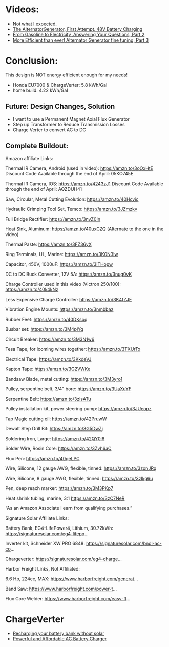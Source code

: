 # Videos:
- [Not what I expected.](https://youtu.be/kQTFPMDE_F4)
- [The AlternatorGenerator, First Attempt. 48V Battery Charging](https://youtu.be/CL8W5hipaLM)
- [From Gasoline to Electricity, Answering Your Questions, Part 2](https://youtu.be/cy0t4qq8mS0)
- [More Efficient than ever! Alternator Generator fine tuning, Part 3](https://youtu.be/yQTCVyxdauo)

# Conclusion:
This design is NOT energy efficient enough for my needs!

- Honda EU7000 & ChargeVerter: 5.8 kWh/Gal
- home build: 4.22 kWh/Gal


## Future: Design Changes, Solution
- I want to use a Permanent Magnet Axial Flux Generator
- Step up Transformer to Reduce Transmission Losses
- Charge Verter to convert AC to DC

## Complete Buildout:
Amazon affiliate Links: 

Thermal IR Camera, Android (used in video): https://amzn.to/3oOxHtE
Discount Code Available through the end of April: 05KO745E

Thermal IR Camera, IOS: https://amzn.to/4243zJ1
Discount Code Available through the end of April: AQZDUH41

Saw, Circular, Metal Cutting Evolution: https://amzn.to/40Hcyic

Hydraulic Crimping Tool Set, Temco: https://amzn.to/3JZmzkv

Full Bridge Rectifier: https://amzn.to/3nvZ0In

Heat Sink, Aluminum: https://amzn.to/40uxCZQ
(Alternate to the one in the video)

Thermal Paste: https://amzn.to/3FZ36yX

Ring Terminals, UL, Marine: https://amzn.to/3K0N3lw

Capacitor, 450V, 1000uF: https://amzn.to/3lTHopw

DC to DC Buck Converter, 12V 5A: https://amzn.to/3nug0yK

Charge Controller used in this video (Victron 250/100): https://amzn.to/40k4kNz

Less Expensive Charge Controller: https://amzn.to/3K4fZJE

Vibration Engine Mounts: https://amzn.to/3nmbbaz

Rubber Feet: https://amzn.to/40DKsoq

Busbar set: https://amzn.to/3M4plYq

Circuit Breaker: https://amzn.to/3M3N1w6

Tesa Tape, for looming wires together: https://amzn.to/3TXUrTx

Electrical Tape: https://amzn.to/3KkdeVJ

Kapton Tape: https://amzn.to/3G2VWKe

Bandsaw Blade, metal cutting: https://amzn.to/3M3yro1

Pulley, serpentine belt, 3/4" bore: https://amzn.to/3UaXuYF

Serpentine Belt: https://amzn.to/3zlsATu

Pulley installation kit, power steering pump: https://amzn.to/3JUeopz

Tap Magic cutting oil: https://amzn.to/42PruwW

Dewalt Step Drill Bit: https://amzn.to/3G5DwZj

Soldering Iron, Large: https://amzn.to/42QY0i6

Solder Wire, Rosin Core: https://amzn.to/3Zvh6aC

Flux Pen: https://amzn.to/40qeLPC

Wire, Silicone, 12 gauge AWG, flexible, tinned: https://amzn.to/3zonJRq

Wire, Silicone, 8 gauge AWG, flexible, tinned: https://amzn.to/3zlkg6u

Pen, deep reach marker: https://amzn.to/3M3PKp7

Heat shrink tubing, marine, 3:1 https://amzn.to/3zC7NeR

“As an Amazon Associate I earn from qualifying purchases.”

Signature Solar Affiliate Links:

Battery Bank, EG4-LifePower4, Lithium, 30.72kWh: https://signaturesolar.com/eg4-lifepo...

Inverter kit, Schneider XW PRO 6848: https://signaturesolar.com/bndl-ac-co...

Chargeverter: https://signaturesolar.com/eg4-charge...

Harbor Freight Links, Not Affiliated:

6.6 Hp, 224cc, MAX: https://www.harborfreight.com/generat...

Band Saw: https://www.harborfreight.com/power-t...

Flux Core Welder: https://www.harborfreight.com/easy-fl...


# ChargeVerter
- [Recharging your battery bank without solar](https://youtu.be/QAoorfdbefo)
- [Powerful and Affordable AC Battery Charger](https://youtu.be/DEpKq_Fg1rw)
